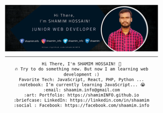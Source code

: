 <img src="Baanner.png">
<hr></hr>
<p align="center">
  <samp>
    Hi There, I'm SHAMIM HOSSAIN! 👋 <br>
    🔥 Try to do something new. But now I am learning web development :) <br>
    Favorite Tech: JavaScript, React, PHP, Python ... <br>
    :notebook: I’m currently learning JavaScript... 😭  <br>
    :email:	shaamim.info@gmail.com <br>
    :art: Portfolio: https://shamimINFO.github.io <br>
    :briefcase: LinkedIn: https://linkedin.com/in/shaamim <br>
    :social : Facebook: https://facebook.com/shaamim.info
  </samp>
</p>
